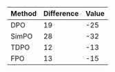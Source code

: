 
| **Method** | **Difference** | **Value** |
| --- | --- | --- |
| DPO | 19 | -25 |
| SimPO | 28 | -32 |
| TDPO | 12 | -13 |
| FPO| 13 | -15 |
